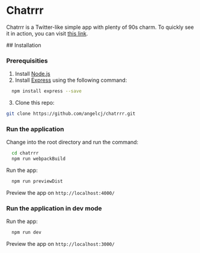 # Chatrrr

Chatrrr is a Twitter-like simple app with plenty of 90s charm.
To quickly see it in action, you can visit [this link](https://ecstatic-noyce-4ef3d3.netlify.app/).

## Installation

### Prerequisities

1. Install [Node.js](https://nodejs.org/en/download/)
2. Install [Express](https://expressjs.com/) using the following command:

```sh
  npm install express --save
```

3. Clone this repo:

```sh
git clone https://github.com/angelcj/chatrrr.git
```

### Run the application

Change into the root directory and run the command:

```sh
  cd chatrrr
  npm run webpackBuild
```

Run the app:

```sh
  npm run previewDist
```

Preview the app on `http://localhost:4000/`

### Run the application in dev mode

Run the app:

```sh
  npm run dev
```

Preview the app on `http://localhost:3000/`
